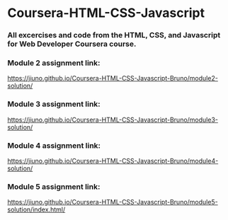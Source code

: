 # Coursera-HTML-CSS-Javascript

### All excercises and code from the HTML, CSS, and Javascript for Web Developer Coursera course.

### Module 2 assignment link:
https://jiuno.github.io/Coursera-HTML-CSS-Javascript-Bruno/module2-solution/

### Module 3 assignment link:
https://jiuno.github.io/Coursera-HTML-CSS-Javascript-Bruno/module3-solution/

### Module 4 assignment link:
https://jiuno.github.io/Coursera-HTML-CSS-Javascript-Bruno/module4-solution/

### Module 5 assignment link:
https://jiuno.github.io/Coursera-HTML-CSS-Javascript-Bruno/module5-solution/index.html/

